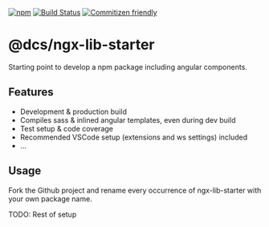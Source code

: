 [![npm](https://img.shields.io/npm/v/@dcs/ngx-lib-starter.svg)](https://www.npmjs.com/package/@dcs/ngx-lib-starter)
[![Build Status](https://travis-ci.org/dcsfuerth/ngx-build-tools.svg?branch=master)](https://travis-ci.org/dcsfuerth/ngx-build-tools)
[![Commitizen friendly](https://img.shields.io/badge/commitizen-friendly-brightgreen.svg)](http://commitizen.github.io/cz-cli/)

# @dcs/ngx-lib-starter

Starting point to develop a npm package including angular components.

## Features

* Development & production build
* Compiles sass & inlined angular templates, even during dev build
* Test setup & code coverage
* Recommended VSCode setup (extensions and ws settings) included
* ...

## Usage

Fork the Github project and rename every occurrence of ngx-lib-starter with your own package name.

TODO: Rest of setup
